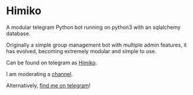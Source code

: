 # Himiko
A modular telegram Python bot running on python3 with an sqlalchemy database.

Originally a simple group management bot with multiple admin features, it has evolved, becoming extremely modular and 
simple to use.

Can be found on telegram as [Himiko](https://t.me/Himiko_bot).

I am moderating a [channel](https://t.me/Himiko_channel).

Alternatively, [find me on telegram](https://t.me/dylanneve1)!
